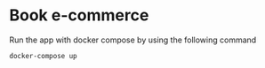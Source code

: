 # Book e-commerce 

Run the app with docker compose by using the following command

```bash
docker-compose up 
```
